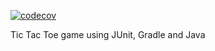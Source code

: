 [![codecov](https://codecov.io/gh/Willibaur/tic-tac-toe-Java/branch/master/graph/badge.svg)](https://codecov.io/gh/Willibaur/tic-tac-toe-Java)


Tic Tac Toe game using JUnit, Gradle and Java